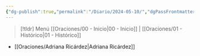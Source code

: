 ```yaml
---
{"dg-publish":true,"permalink":"/Diario/2024-05-10/","dgPassFrontmatter":true,"created":"2024-06-03T23:08:14.662-06:00","updated":"2025-02-19T10:33:08.128-06:00"}
---
```


> [!tldr] Menú 
> [[Oraciones/00 - Inicio\|00 - Inicio]] | [[Oraciones/01 - Histórico\|01 - Histórico]]

- [[Oraciones/Adriana Ricárdez\|Adriana Ricárdez]]
